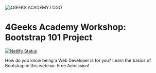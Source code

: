 ![4GEEKS ACADEMY LOGO](https://user-images.githubusercontent.com/55994508/91794139-df036f00-ebdf-11ea-8b64-1ce8f0826c1f.jpg)

# 4Geeks Academy Workshop: Bootstrap 101 Project

[![Netlify Status](https://api.netlify.com/api/v1/badges/eb932dee-e301-4695-9f28-95f2891ea2a2/deploy-status)](https://app.netlify.com/sites/bootstrap-101-project/deploys)

How do you know being a Web Developer is for you? Learn the basics of Bootstrap in this webinar. Free Admission!
